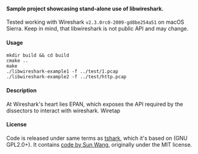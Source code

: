 #### Sample project showcasing stand-alone use of libwireshark.

Tested working with Wireshark `v2.3.0rc0-2009-gd8be254a51` on macOS Sierra. Keep in mind, that libwireshark is not public API and may change.

#### Usage

    mkdir build && cd build
    cmake ..
    make
    ./libwireshark-example1 -f ../test/1.pcap
    ./libwireshark-example2 -f ../test/http.pcap

#### Description

At Wireshark's heart lies EPAN, which exposes the API required by the dissectors to interact with wireshark. Wiretap

#### License

Code is released under same terms as [tshark](https://github.com/boundary/wireshark/blob/master/tshark.c), which it's based on (GNU GPL2.0+). It contains [code by Sun Wang](https://github.com/sunwxg/decode_by_libwireshark), originally under the MIT license.
